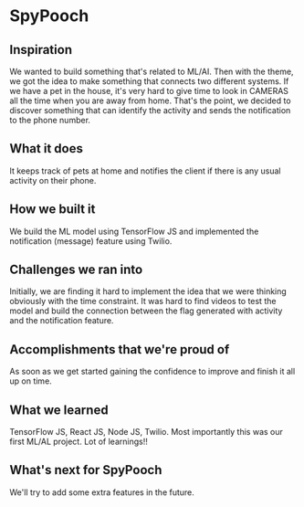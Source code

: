 # SpyPooch

## Inspiration
We wanted to build something that's related to ML/AI. Then with the theme, we got the idea to make something that connects two different systems. If we have a pet in the house, it's very hard to give time to look in CAMERAS all the time when you are away from home. That's the point, we decided to discover something that can identify the activity and sends the notification to the phone number.
## What it does
It keeps track of pets at home and notifies the client if there is any usual activity on their phone.
## How we built it
We build the ML model using TensorFlow JS and implemented the notification (message) feature using Twilio.
## Challenges we ran into
Initially, we are finding it hard to implement the idea that we were thinking obviously with the time constraint. It was hard to find videos to test the model and build the connection between the flag generated with activity and the notification feature.
## Accomplishments that we're proud of
As soon as we get started gaining the confidence to improve and finish it all up on time.
## What we learned
TensorFlow JS, React JS, Node JS, Twilio. Most importantly this was our first ML/AL project. Lot of learnings!!
## What's next for SpyPooch
We'll try to add some extra features in the future.

